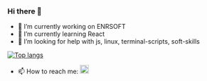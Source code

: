 ### Hi there 👋


- 🔭 I’m currently working on ENRSOFT
- 🌱 I’m currently learning React
- 🤔 I’m looking for help with js, linux, terminal-scripts, soft-skills

[![Top langs](https://github-readme-stats.vercel.app/api/top-langs/?username=itixyxywa&langs_count=3&layout=compact&theme=dracula)](https://github.com/itixyxywa?tab=repositories)


- 📫 How to reach me: [<img src='https://cdn.jsdelivr.net/npm/simple-icons@3.0.1/icons/telegram.svg' alt='telegram' height='20'>](https://t.me/itixyxywa) 


<!--
**ITIXYXYWA/ITIXYXYWA** is a ✨ _special_ ✨ repository because its `README.md` (this file) appears on your GitHub profile.

Here are some ideas to get you started:

- 👯 I’m looking to collaborate on ...

- 💬 Ask me about ...
- 📫 How to reach me: ...
- 😄 Pronouns: ...
- ⚡ Fun fact: ...
-->
